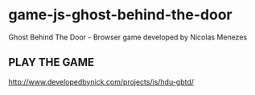 # game-js-ghost-behind-the-door
Ghost Behind The Door - Browser game developed by Nicolas Menezes

## PLAY THE GAME
http://www.developedbynick.com/projects/js/hdu-gbtd/
